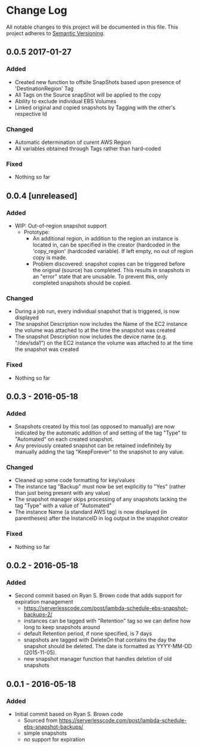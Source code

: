 # Change Log
All notable changes to this project will be documented in this file. This project adheres to [Semantic Versioning](http://semver.org/).

## 0.0.5 2017-01-27
### Added
- Created new function to offsite SnapShots based upon presence of 'DestinationRegion' Tag
- All Tags on the Source snapShot will be applied to the copy
- Ability to exclude individual EBS Volumes
- Linked original and copied snapshots by Tagging with the other's respective Id

### Changed
- Automatic determination of curent AWS Region
- All variables obtained through Tags rather than hard-coded

### Fixed
- Nothing so far

## 0.0.4 [unreleased]
### Added
- WIP: Out-of-region snapshot support
  - Prototype:
    - An additional region, in addition to the region an instance is 
      located in, can be specified in the creator (hardcoded in the 
      'copy_region' (hardcoded variable). If left empty, no out of 
      region copy is made.
    - Problem discovered: snapshot copies can be triggered before the
      original (source) has completed. This results in snapshots in an
      "error" state that are unusable. To prevent this, only completed
      snapshots should be copied.

### Changed
- During a job run, every individual snapshot that is triggered, is now displayed
- The snapshot Description now includes the Name of the EC2 instance the volume was attached to at the time the snapshot was created
- The snapshot Description now includes the device name (e.g. "/dev/sda1") on the EC2 instance the volume was attached to at the time the snapshot was created

### Fixed
- Nothing so far

## 0.0.3 - 2016-05-18
### Added
- Snapshots created by this tool (as opposed to manually) are now indicated
  by the automatic addition of and setting of the tag "Type" to "Automated"
  on each created snapshot.
- Any previously created snapshot can be retained indefinitely by manually 
  adding the tag "KeepForever" to the snapshot to any value.

### Changed
- Cleaned up some code formatting for key/values
- The instance tag "Backup" must now be set explicitly to "Yes" (rather than just being present with any value)
- The snapshot manager skips processing of any snapshots lacking the tag 
  "Type" with a value of "Automated"  
- The instance Name (a standard AWS tag) is now displayed (in parentheses)
  after the InstanceID in log output in the snapshot creator

### Fixed
- Nothing so far

## 0.0.2 - 2016-05-18

### Added
- Second commit based on Ryan S. Brown code that adds support for expiration management
	- https://serverlesscode.com/post/lambda-schedule-ebs-snapshot-backups-2/
	- instances can be tagged with "Retention" tag so we can define how long to keep snapshots around
	- default Retention period, if none specified, is 7 days
	- snapshots are tagged with DeleteOn that contains the day the snapshot should be deleted. 
	  The date is formatted as YYYY-MM-DD (2015-11-05).
	- new snapshot manager function that handles deletion of old snapshots

## 0.0.1 - 2016-05-18

### Added
- Initial commit based on Ryan S. Brown code
	- Sourced from https://serverlesscode.com/post/lambda-schedule-ebs-snapshot-backups/
	- simple snapshots
	- *no* support for expiration
